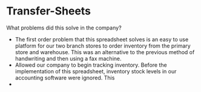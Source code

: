 # Transfer-Sheets

What problems did this solve in the company?
- The first order problem that this spreadsheet solves is an easy to use platform for our two branch stores to order inventory from the primary store and warehouse. This was an alternative to the previous method of handwriting and then using a fax machine.
- Allowed our company to begin tracking inventory. Before the implementation of this spreadsheet, inventory stock levels in our accounting software were ignored. This 
- 
